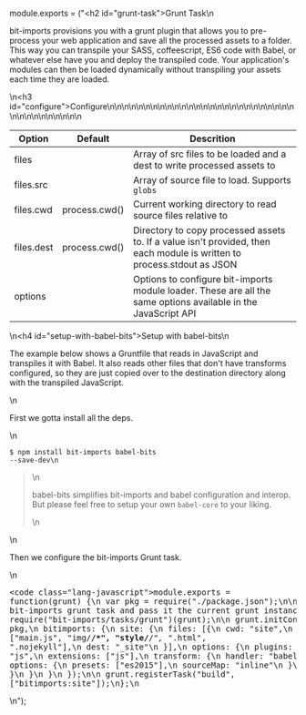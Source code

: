 module.exports = ("<h2 id=\"grunt-task\">Grunt Task</h2>\n<p>bit-imports provisions you with a grunt plugin that allows you to pre-process your web application and save all the processed assets to a folder. This way you can transpile your SASS, coffeescript, ES6 code with Babel, or whatever else have you and deploy the transpiled code. Your application&#39;s modules can then be loaded dynamically without transpiling your assets each time they are loaded.</p>\n<h3 id=\"configure\">Configure</h3>\n<table>\n<thead>\n<tr>\n<th>Option</th>\n<th>Default</th>\n<th>Descrition</th>\n</tr>\n</thead>\n<tbody>\n<tr>\n<td>files</td>\n<td></td>\n<td>Array of src files to be loaded and a dest to write processed assets to</td>\n</tr>\n<tr>\n<td>files.src</td>\n<td></td>\n<td>Array of source file to load.  Supports <code>globs</code></td>\n</tr>\n<tr>\n<td>files.cwd</td>\n<td>process.cwd()</td>\n<td>Current working directory to read source files relative to</td>\n</tr>\n<tr>\n<td>files.dest</td>\n<td>process.cwd()</td>\n<td>Directory to copy processed assets to.  If a value isn&#39;t provided, then each module is written to process.stdout as JSON</td>\n</tr>\n<tr>\n<td>options</td>\n<td></td>\n<td>Options to configure bit-imports module loader. These are all the same options available in the JavaScript API</td>\n</tr>\n</tbody>\n</table>\n<h4 id=\"setup-with-babel-bits\">Setup with babel-bits</h4>\n<p>The example below shows a Gruntfile that reads in JavaScript and transpiles it with Babel. It also reads other files that don&#39;t have transforms configured, so they are just copied over to the destination directory along with the transpiled JavaScript.</p>\n<p>First we gotta install all the deps.</p>\n<pre><code>$ npm install bit-imports babel-bits --save-dev\n</code></pre><blockquote>\n<p>babel-bits simplifies bit-imports and babel configuration and interop. But please feel free to setup your own <code>babel-core</code> to your liking.</p>\n</blockquote>\n<p>Then we configure the bit-imports Grunt task.</p>\n<pre><code class=\"lang-javascript\">module.exports = function(grunt) {\n  var pkg = require(&quot;./package.json&quot;);\n\n  // Load up bit-imports grunt task and pass it the current grunt instance.\n  require(&quot;bit-imports/tasks/grunt&quot;)(grunt);\n\n  grunt.initConfig({\n    pkg: pkg,\n    bitimports: {\n      site: {\n        files: [{\n          cwd: &quot;site&quot;,\n          src: [&quot;main.js&quot;, &quot;img/**/*&quot;, &quot;style/**/*&quot;, &quot;*.html&quot;, &quot;.nojekyll&quot;],\n          dest: &quot;_site&quot;\n        }],\n        options: {\n          plugins: [{\n            name: &quot;js&quot;,\n            extensions: [&quot;js&quot;],\n            transform: {\n              handler: &quot;babel-bits&quot;,\n              options: {\n                presets: [&quot;es2015&quot;],\n                sourceMap: &quot;inline&quot;\n              }\n            }\n          }]\n        }\n      }\n    }\n  });\n\n  grunt.registerTask(&quot;build&quot;, [&quot;bitimports:site&quot;]);\n};\n</code></pre>\n");